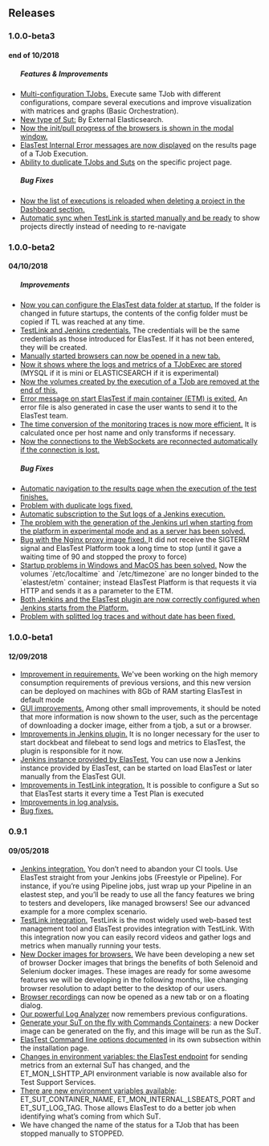 <div class="range range-xs-left">
<div class="cell-xs-10 cell-lg-6 text-md-left inset-md-right-80 cell-lg-push-1 offset-top-50 offset-lg-top-0">
<h2 id="content" class="h1">Releases</h2>
</div>
</div>

<div id="1.0.0-beta3">
<h3 class="small-subtitle">1.0.0-beta3</h3>
<h4 class="smaller-subtitle">end of 10/2018</h4>

<ul>
<h5 class="smaller-subtitle">Features & Improvements</h5>
<li><a target="_blank" href="/docs/testing/multi-configuration-tjobs">Multi-configuration TJobs.</a> Execute same TJob with different configurations, compare several executions and improve visualization with matrices and graphs (Basic Orchestration).</li>
<li><a target="_blank" href="javascript:void(0);">New type of Sut:</a> By External Elasticsearch.</li>
<li><a target="_blank" href="/docs/web-browsers/manual-browsers">Now the init/pull progress of the browsers is shown in the modal window.</a></li>
<li><a target="_blank" href="javascript:void(0);">ElasTest Internal Error messages are now displayed</a> on the results page of a TJob Execution.</li>
<li><a target="_blank" href="javascript:void(0);">Ability to duplicate TJobs and Suts</a> on the specific project page.</li>

<h5 class="smaller-subtitle">Bug Fixes</h5>
<li><a target="_blank" href="javascript:void(0);">Now the list of executions is reloaded when deleting a project in the Dashboard section.</a></li>
<li><a target="_blank" href="/docs/testlink">Automatic sync when TestLink is started manually and be ready</a> to show projects directly instead of needing to re-navigate</li>

</ul>
</div>

<div id="1.0.0-beta2">
<h3 class="small-subtitle">1.0.0-beta2</h3>
<h4 class="smaller-subtitle">04/10/2018</h4>

<ul>
<h5 class="smaller-subtitle">Improvements</h5>
<li><a target="_blank" href="/docs/deploying/ubuntu/#elastestData">Now you can configure the ElasTest data folder at startup.</a> If the folder is changed in future startups, the contents of the config folder must be copied if TL was reached at any time.</li>
<li><a target="_blank" href="javascript:void(0);">TestLink and Jenkins credentials.</a> The credentials will be the same credentials as those introduced for ElasTest. If it has not been entered, they will be created.</li>
<li><a target="_blank" href="/docs/web-browsers/manual-browsers/">Manually started browsers can now be opened in a new tab.</a></li>
<li><a target="_blank" href="javascript:void(0);">Now it shows where the logs and metrics of a TJobExec are stored</a> (MYSQL if it is mini or ELASTICSEARCH if it is experimental)</li>
<li><a target="_blank" href="javascript:void(0);">Now the volumes created by the execution of a TJob are removed at the end of this.</a></li>
<li><a target="_blank" href="javascript:void(0);">Error message on start ElasTest if main container (ETM) is exited.</a> An error file is also generated in case the user wants to send it to the ElasTest team.</li>
<li><a target="_blank" href="javascript:void(0);">The time conversion of the monitoring traces is now more efficient.</a> It is calculated once per host name and only transforms if necessary.</li>
<li><a target="_blank" href="javascript:void(0);">Now the connections to the WebSockets are reconnected automatically if the connection is lost.</a></li>

<h5 class="smaller-subtitle">Bug Fixes</h5>
<li><a target="_blank" href="javascript:void(0);">Automatic navigation to the results page when the execution of the test finishes.</a></li>
<li><a target="_blank" href="javascript:void(0);">Problem with duplicate logs fixed.</a></li>
<li><a target="_blank" href="/docs/jenkins/advanced-example/">Automatic subscription to the Sut logs of a Jenkins execution.</a></li>
<li><a target="_blank" href="javascript:void(0);">The problem with the generation of the Jenkins url when starting from the platform in experimental mode and as a server has been solved.</a> </li>
<li><a target="_blank" href="javascript:void(0);">Bug with the Nginx proxy image fixed. </a> It did not receive the SIGTERM signal and ElasTest Platform took a long time to stop (until it gave a waiting time of 90 and stopped the proxy to force)</li>
<li><a target="_blank" href="javascript:void(0);">Startup problems in Windows and MacOS has been solved.</a> Now the volumes `/etc/localtime` and `/etc/timezone` are no longer binded to the `elastest/etm` container; instead ElasTest Platform is that requests it via HTTP and sends it as a parameter to the ETM.</li>
<li><a target="_blank" href="javascript:void(0);">Both Jenkins and the ElasTest plugin are now correctly configured when Jenkins starts from the Platform.</a></li>
<li><a target="_blank" href="javascript:void(0);">Problem with splitted log traces and without date has been fixed.</a></li>

</ul>
</div>

<div id="1.0.0-beta1">
<h3 class="small-subtitle">1.0.0-beta1</h3>
<h4 class="smaller-subtitle">12/09/2018</h4>

<ul>
<li><a target="_blank" href="/docs/try-elastest/">Improvement in requirements.</a> We've been working on the high memory consumption requirements of previous versions, and this new version can be deployed on machines with 8Gb of RAM starting ElasTest in default mode</li>

<li><a href="">GUI improvements.</a> Among other small improvements, it should be noted that more information is now shown to the user, such as the percentage of downloading a docker image, either from a tjob, a sut or a browser.</li>

<li><a target="_blank" href="/docs/jenkins/">Improvements in Jenkins plugin.</a> It is no longer necessary for the user to start dockbeat and filebeat to send logs and metrics to ElasTest, the plugin is responsible for it now.</li>

<li><a target="_blank" href="/docs/jenkins/">Jenkins instance provided by ElasTest.</a> You can use now a Jenkins instance provided by ElasTest, can be started on load ElasTest or later manually from the ElasTest GUI.</li>

<li><a target="_blank" href="/docs/testlink/">Improvements in TestLink integration.</a> It is possible to configure a Sut so that ElasTest starts it every time a Test Plan is executed</li>

<li><a target="_blank" href="/docs/log-analyzer/">Improvements in log analysis.</a></li>

<li><a href="javascript:void(0);">Bug fixes.</a></li>
</ul>
</div>

<div id="0.9.1">
<h3 class="small-subtitle">0.9.1</h3>
<h4 class="smaller-subtitle">09/05/2018</h4>

<ul>
<li><a target="_blank" href="/docs/jenkins/">Jenkins integration.</a> You don’t need to abandon your CI tools. Use ElasTest straight from your Jenkins jobs (Freestyle or Pipeline). For instance, if you’re using Pipeline jobs, just wrap up your Pipeline in an elastest step, and you’ll be ready to use all the fancy features we bring to testers and developers, like managed browsers! See our advanced example for a more complex scenario.</li>

<li><a target="_blank" href="/docs/testlink/">TestLink integration.</a> TestLink is the most widely used web-based test management tool and ElasTest provides integration with TestLink. With this integration now you can easily record videos and gather logs and metrics when manually running your tests.</li>

<li><a target="_blank" href="https://hub.docker.com/u/elastestbrowsers/">New Docker images for browsers.</a> We have been developing a new set of browser Docker images that brings the benefits of both Selenoid and Selenium docker images. These images are ready for some awesome features we will be developing in the following months, like changing browser resolution to adapt better to the desktop of our users.</li>

<li><a target="_blank" href="/docs/web-browsers/manual-browsers/">Browser recordings</a> can now be opened as a new tab or on a floating dialog.</li>

<li><a target="_blank" href="/docs/log-analyzer/">Our powerful Log Analyzer</a> now remembers previous configurations.</li>

<li><a target="_blank" href="/docs/testing/sut/">Generate your SuT on the fly with Commands Containers</a>: a new Docker image can be generated on the fly, and this image will be run as the SuT.</li>

<li><a target="_blank" href="/docs/docs/try-elastest/">ElasTest Command line options documented</a> in its own subsection within the installation page.</li>

<li><a target="_blank" href="/docs/testing/environment-variables/">Changes in environment variables: the ElasTest endpoint</a> for sending metrics from an external SuT has changed, and the ET_MON_LSHTTP_API environment variable is now available also for Test Support Services.</li>

<li><a target="_blank" href="/docs/testing/environment-variables/">There are new environment variables available</a>: ET_SUT_CONTAINER_NAME, ET_MON_INTERNAL_LSBEATS_PORT and ET_SUT_LOG_TAG. Those allows ElasTest to do a better job when identifying what’s coming from which SuT.</li>

<li>We have changed the name of the status for a TJob that has been stopped manually to STOPPED.</li>
</ul>
</div>
